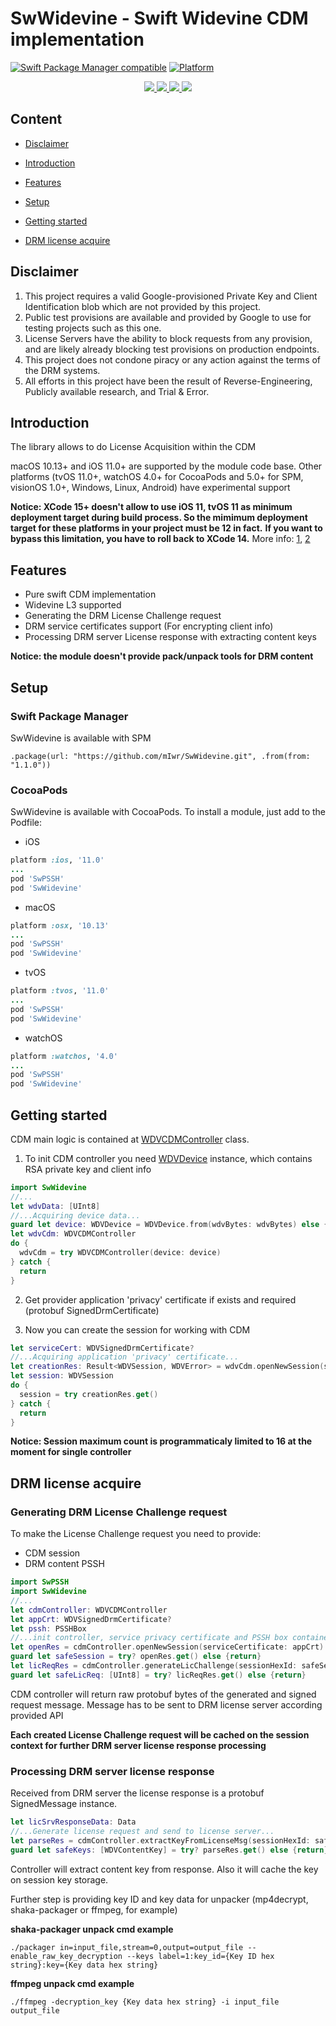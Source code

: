 # SwWidevine - Swift Widevine CDM implementation

[![Swift Package Manager compatible](https://img.shields.io/badge/SPM-compatible-brightgreen.svg?style=flat&colorA=28a745&&colorB=4E4E4E)](https://github.com/apple/swift-package-manager)
[![Platform](https://img.shields.io/badge/Platforms-iOS%20%7C%20Android%20%7CmacOS%20%7C%20watchOS%20%7C%20tvOS%20%7C%20Linux-4E4E4E.svg?colorA=28a745)](#Setup)


<p align="center">
    <a href="https://github.com/apple/swift">
        <img src="https://img.shields.io/badge/language-swift-orange.svg">
    </a>
    <a href="http://cocoapods.org/pods/SwWidevine">
        <img src="https://img.shields.io/cocoapods/v/SwWidevine.svg?style=flat">
    </a>
    <a href="http://cocoapods.org/pods/SwWidevine">
        <img src="https://img.shields.io/cocoapods/p/SwWidevine.svg?style=flat">
    </a>
    <a href="./LICENSE">
        <img src="https://img.shields.io/cocoapods/l/SwWidevine.svg?style=flat">
    </a>
</p>

## Content

- [Disclaimer](#Disclaimer)

- [Introduction](#Introduction)

- [Features](#Features)

- [Setup](#Setup)

- [Getting started](#Getting-started)

- [DRM license acquire](#DRM-license-acquire)

## Disclaimer

1. This project requires a valid Google-provisioned Private Key and Client Identification blob which are not
   provided by this project.
2. Public test provisions are available and provided by Google to use for testing projects such as this one.
3. License Servers have the ability to block requests from any provision, and are likely already blocking test
   provisions on production endpoints.
4. This project does not condone piracy or any action against the terms of the DRM systems.
5. All efforts in this project have been the result of Reverse-Engineering, Publicly available research, and Trial
   & Error.

## Introduction

The library allows to do License Acquisition within the CDM

macOS 10.13+ and iOS 11.0+ are supported by the module code base. Other platforms (tvOS 11.0+, watchOS 4.0+ for CocoaPods and 5.0+ for SPM, visionOS 1.0+, Windows, Linux, Android) have experimental support

**Notice: XCode 15+ doesn't allow to use iOS 11, tvOS 11 as minimum deployment target during build process. So the mimimum deployment target for these platforms in your project must be 12 in fact.**
**If you want to bypass this limitation, you have to roll back to XCode 14.** More info: [1](https://github.com/Alamofire/Alamofire/pull/3823), [2](https://github.com/realm/realm-swift/issues/8368#issuecomment-1737604011)

## Features

- Pure swift CDM implementation
- Widevine L3 supported
- Generating the DRM License Challenge request
- DRM service certificates support (For encrypting client info)
- Processing DRM server License response with extracting content keys

**Notice: the module doesn't provide pack/unpack tools for DRM content**

## Setup

### Swift Package Manager

SwWidevine is available with SPM

```
.package(url: "https://github.com/mIwr/SwWidevine.git", .from(from: "1.1.0"))
```

### CocoaPods

SwWidevine is available with CocoaPods. To install a module, just add to the Podfile:

- iOS
```ruby
platform :ios, '11.0'
...
pod 'SwPSSH'
pod 'SwWidevine'
```

- macOS
```ruby
platform :osx, '10.13'
...
pod 'SwPSSH'
pod 'SwWidevine'
```

- tvOS
```ruby
platform :tvos, '11.0'
...
pod 'SwPSSH'
pod 'SwWidevine'
```

- watchOS
```ruby
platform :watchos, '4.0'
...
pod 'SwPSSH'
pod 'SwWidevine'
```

## Getting started

CDM main logic is contained at [WDVCDMController](./Sources/SwWidevine/WDVCDMController.swift) class.

1. To init CDM controller you need [WDVDevice](./Sources/SwWidevine/Model/Device/WDVDevice.swift) instance, which contains RSA private key and client info
```swift
import SwWidevine
//...
let wdvData: [UInt8]
//...Acquiring device data...
guard let device: WDVDevice = WDVDevice.from(wdvBytes: wdvBytes) else {return}
let wdvCdm: WDVCDMController
do {
  wdvCdm = try WDVCDMController(device: device)
} catch {
  return
}
```

2. Get provider application 'privacy' certificate if exists and required (protobuf SignedDrmCertificate) 

3. Now you can create the session for working with CDM
```swift
let serviceCert: WDVSignedDrmCertificate?
//...Acquiring application 'privacy' certificate...
let creationRes: Result<WDVSession, WDVError> = wdvCdm.openNewSession(serviceCertificate: serviceCert)
let session: WDVSession
do {
  session = try creationRes.get()
} catch {
  return
}
```

**Notice: Session maximum count is programmaticaly limited to 16 at the moment for single controller**

## DRM license acquire

### Generating DRM License Challenge request

To make the License Challenge request you need to provide:

- CDM session
- DRM content PSSH

```swift
import SwPSSH
import SwWidevine
//...
let cdmController: WDVCDMController
let appCrt: WDVSignedDrmCertificate?
let pssh: PSSHBox
//...init controller, service privacy certificate and PSSH box container...
let openRes = cdmController.openNewSession(serviceCertificate: appCrt)
guard let safeSession = try? openRes.get() else {return}
let licReqRes = cdmController.generateLicChallenge(sessionHexId: safeSession.hexId, pssh: pssh, licenseType: .streaming, privacyMode: true)
guard let safeLicReq: [UInt8] = try? licReqRes.get() else {return}
```

CDM controller will return raw protobuf bytes of the generated and signed request message. Message has to be sent to DRM license server according provided API
 
**Each created License Challenge request will be cached on the session context for further DRM server license response processing**
 
### Processing DRM server license response

Received from DRM server the license response is a protobuf SignedMessage instance. 
```swift
let licSrvResponseData: Data
//...Generate license request and send to license server...
let parseRes = cdmController.extractKeyFromLicenseMsg(sessionHexId: safeSession.hexId, licSrvResponse: data)
guard let safeKeys: [WDVContentKey] = try? parseRes.get() else {return}
```
Controller will extract content key from response. Also it will cache the key on session key storage.

Further step is providing key ID and key data for unpacker (mp4decrypt, shaka-packager or ffmpeg, for example)

**shaka-packager unpack cmd example**
```
./packager in=input_file,stream=0,output=output_file --enable_raw_key_decryption --keys label=1:key_id={Key ID hex string}:key={Key data hex string}
```

**ffmpeg unpack cmd example**
```
./ffmpeg -decryption_key {Key data hex string} -i input_file output_file
```
